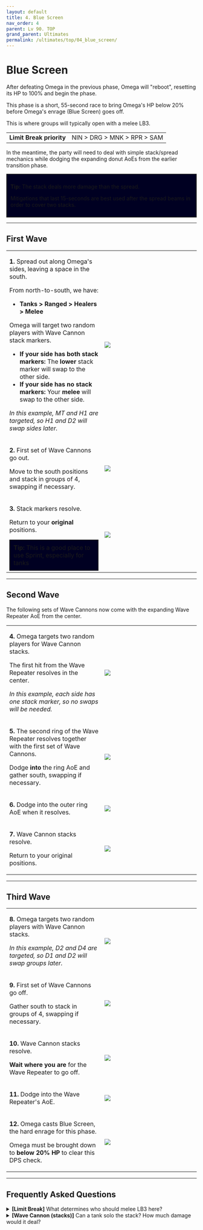 ```yaml
---
layout: default
title: 4. Blue Screen
nav_order: 4
parent: Lv 90. TOP
grand_parent: Ultimates
permalink: /ultimates/top/04_blue_screen/
---
```


# Blue Screen

After defeating Omega in the previous phase, Omega will "reboot", resetting
its HP to 100% and begin the phase.

This phase is a short, 55-second race to bring Omega's HP below 20% before
Omega's enrage (Blue Screen) goes off.

This is where groups will typically open with a melee LB3.

<table>
  <tr>
    <td><b>Limit Break priority</b></td>
    <td>NIN > DRG > MNK > RPR > SAM</td>
  </tr>
</table>

In the meantime, the party will need to deal with simple stack/spread mechanics
while dodging the expanding donut AoEs from the earlier transition phase.

<div style="background-color: #002 ; padding: 10px; border: 1px solid;">
  <p><b>Tip:</b> The stack deals more damage than the spread.</p>
  <p>Mitigations that last 15-seconds are best used after the spread beams in
  order to cover two stacks.</p>
</div>

---

## First Wave

<table>
  <tr>
    <td width="50%">
      <p><b>1.</b> Spread out along Omega's sides, leaving a space in the south.</p>
      <p>From north-to-south, we have:</p>
      <ul>
        <li><b>Tanks > Ranged > Healers > Melee</b></li>
      </ul>
      <p>Omega will target two random players with Wave Cannon stack markers.</p>
      <ul>
        <li><b>If your side has both stack markers:</b> The <b>lower</b> stack
        marker will swap to the other side.</li>
        <li><b>If your side has no stack markers:</b> Your <b>melee</b> will
        swap to the other side.</li>
      </ul>
      <p><em>In this example, MT and H1 are targeted, so H1 and D2 will swap
      sides later.</em></p>
    </td>
    <td><img src="{{site.baseurl}}/assets/images/ultimates/top/04/blue_screen_1_1.jpg"></td>
  </tr>
  <tr>
    <td>
      <p><b>2.</b> First set of Wave Cannons go out.</p>
      <p>Move to the south positions and stack in groups of 4, swapping if
      necessary.</p>
    </td>
    <td><img src="{{site.baseurl}}/assets/images/ultimates/top/04/blue_screen_1_2.jpg"></td>
  </tr>
  <tr>
    <td>
      <p><b>3.</b> Stack markers resolve.</p>
      <p>Return to your <b>original</b> positions.</p>
      <div style="background-color: #002 ; padding: 10px; border: 1px solid;">
        <b>Tip:</b> This is a good place to use Sprint, especially for tanks
      </div>
    </td>
    <td><img src="{{site.baseurl}}/assets/images/ultimates/top/04/blue_screen_1_3.jpg"></td>
  </tr>
</table>

---

## Second Wave

The following sets of Wave Cannons now come with the expanding Wave Repeater
AoE from the center.

<table>
  <tr>
    <td width="50%">
      <p><b>4.</b> Omega targets two random players for Wave Cannon stacks.</p>
      <p>The first hit from the Wave Repeater resolves in the center.</p>
      <p><em>In this example, each side has one stack marker, so no swaps will
      be needed.</em></p>
    </td>
    <td><img src="{{site.baseurl}}/assets/images/ultimates/top/04/blue_screen_2_1.jpg"></td>
  </tr>
  <tr>
    <td>
      <p><b>5.</b> The second ring of the Wave Repeater resolves together with
      the first set of Wave Cannons.</p>
      <p>Dodge <b>into</b> the ring AoE and gather south, swapping if necessary.</p>
    </td>
    <td><img src="{{site.baseurl}}/assets/images/ultimates/top/04/blue_screen_2_2.jpg"></td>
  </tr>
  <tr>
    <td>
      <p><b>6.</b> Dodge into the outer ring AoE when it resolves.</p>
    </td>
    <td><img src="{{site.baseurl}}/assets/images/ultimates/top/04/blue_screen_2_3.jpg"></td>
  </tr>
  <tr>
    <td>
      <p><b>7.</b> Wave Cannon stacks resolve.</p>
      <p>Return to your original positions.</p>
    </td>
    <td><img src="{{site.baseurl}}/assets/images/ultimates/top/04/blue_screen_2_4.jpg"></td>
  </tr>
</table>

---

## Third Wave

<table>
  <tr>
    <td width="50%">
      <p><b>8.</b> Omega targets two random players with Wave Cannon stacks.</p>
      <p><em>In this example, D2 and D4 are targeted, so D1 and D2 will swap
      groups later.</em></p>
    </td>
    <td><img src="{{site.baseurl}}/assets/images/ultimates/top/04/blue_screen_3_1.jpg"></td>
  </tr>
  <tr>
    <td>
      <p><b>9.</b> First set of Wave Cannons go off.</p>
      <p>Gather south to stack in groups of 4, swapping if necessary.</p>
    </td>
    <td><img src="{{site.baseurl}}/assets/images/ultimates/top/04/blue_screen_3_2.jpg"></td>
  </tr>
  <tr>
    <td>
      <p><b>10.</b> Wave Cannon stacks resolve.</p>
      <p><b>Wait where you are</b> for the Wave Repeater to go off.</p>
    </td>
    <td><img src="{{site.baseurl}}/assets/images/ultimates/top/04/blue_screen_3_3.jpg"></td>
  </tr>
  <tr>
    <td>
      <p><b>11.</b> Dodge into the Wave Repeater's AoE.</p>
    </td>
    <td><img src="{{site.baseurl}}/assets/images/ultimates/top/04/blue_screen_3_4.jpg"></td>
  </tr>
  <tr>
    <td>
      <p><b>12.</b> Omega casts Blue Screen, the hard enrage for this phase.</p>
      <p>Omega must be brought down to <b>below 20% HP</b> to clear this DPS
      check.</p>
    </td>
    <td><img src="{{site.baseurl}}/assets/images/ultimates/top/04/blue_screen_3_5.jpg"></td>
  </tr>
</table>

---

## Frequently Asked Questions

<details markdown=block>
<summary>
  <b>[Limit Break]</b> What determines who should melee LB3 here?
</summary>
<table>
  <tr>
    <td>
      <p>The order is determined by who loses the least from doing so. This is
      obviously affected by Dance Partner, but as a general guideline, the
      order looks like:</p>
      <p style="text-align:center"><b>NIN > DRG > MNK > RPR > SAM</b></p>
      <ul>
        <li>NIN LBs here without any real loss- maybe a non-<em>Meisui</em> 
        <em>Bhavacakra</em> at most.</li>
        <li>DRG loses a <em>Wyrmwind Thrust</em>. Even if a NIN loses a <em>Bhavacakra</em>, that is still less than a lost <em>Wyrmwind Thrust</em> (-350 vs -420 potency).</li>
        <li>MNK loses two Opo-opo GCDs, resulting in a lost critical
        <em>Bootshine</em>, which can also lead to a lost <em>Forbidden
        Chakra</em>.</li>
        <li>
          <p>Neither RPR nor SAM wants to LB3 P4, because they can carry over
          a third <em>Enshroud</em>, or a <em>Meikyo Shisui</em> from P3.</p>
          <p>However, if forced to make a decision, a SAM's rotation is more
          rigid, causing them to lose a <em>Midare Setsugekka</em> and a
          <em>Shoha</em> if they LB3 in P4 (-1200 potency, not taking
          <em>Midare Setsugekka's</em> guaranteed crit into account).</p>
          <p>In contrast, a RPR's LB3 may cause them to overcap their Shroud
          Gauge as a result of the LB3 interfering with their rotation. This is
          admittedly awkward, but not as big of a loss compared to SAM, and can
          be avoided by spending an Enshroud at the end of P3 instead of carrying
          it over to P4.</p>
        </li>
      </ul>
    </td>
  </tr>
</table>
</details>

<details markdown=block>
<summary>
  <b>[Wave Cannon (stacks)]</b> Can a tank solo the stack? How much damage 
  would it deal?
</summary>
<table>
  <tr>
    <td>
      <p>The <em>Wave Cannon</em> stack deals approximately 210k damage to a
      tank taking it solo.</p>
      <p>This is actually rather tame compared to other tankbusters in the
      encounter, so <em>some</em> tanks will take the stack North and solo it
      instead with mitigation, provided the first <em>Solar Ray</em> in P5
      isn't mitigated (which should be the case for most party
      compositions).</p>
    </td>
  </tr>
</table>
</details>
